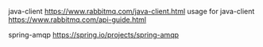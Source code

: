java-client
https://www.rabbitmq.com/java-client.html
usage for java-client
https://www.rabbitmq.com/api-guide.html

spring-amqp
https://spring.io/projects/spring-amqp